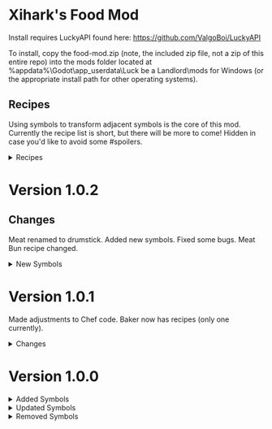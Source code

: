 #  Xihark's Food Mod

Install requires LuckyAPI found here: https://github.com/ValgoBoi/LuckyAPI

To install, copy the food-mod.zip (note, the included zip file, not a zip of this entire repo) into the mods folder located at %appdata%\Godot\app_userdata\Luck be a Landlord\mods for Windows (or the appropriate install path for other operating systems).

## Recipes

Using symbols to transform adjacent symbols is the core of this mod. Currently the recipe list is short, but there will be more to come! Hidden in case you'd like to avoid some #spoilers.

<details>
<summary>Recipes</summary>
 
 Chef:
- Any fruit (except Coconut and Pear) + Sugar = Jam (unique for each fruit)
- Bread + Cheese + Drumstick = Sandwich
- Bread + Egg + Beef = Meat Bun
- Egg + Milk = Scrambled Eggs

Baker:
- Bread + Honey = Sticky Bun
- Bread + Chocolate + Sugar = Brownie
</details>

# Version 1.0.2

## Changes
Meat renamed to drumstick. Added new symbols. Fixed some bugs. Meat Bun recipe changed.

<details>
<summary>New Symbols</summary>

- ![Beef](/food-mod/symbols/Beef.png) Beef
    - Uncommon
    - Value: 2
- ![Brownie](/food-mod/symbols/Brownie.png) Brownie
    - Uncommon
    - Value: 3
- ![Butcher](/food-mod/symbols/Butcher.png) Butcher
    - Uncommon
    - Value: 2
- ![Carrot](/food-mod/symbols/Carrot.png) Carrot
    - Common
    - Value: 1
- ![Chocolate](/food-mod/symbols/Chocolate.png) Chocolate
    - Common
    - Value: 1
- ![Potato](/food-mod/symbols/Potato.png) Potato
    - Common
    - Value: 1

</details>

# Version 1.0.1
Made adjustments to Chef code. Baker now has recipes (only one currently).

<details>
<summary>Changes</summary>

- ![Sticky Bun](/food-mod/symbols/Sticky-Bun.png) Sticky Bun
    - Rare
    - Value: 5

Honey is now an ingredient.
</details>

# Version 1.0.0
<details>
<summary>Added Symbols</summary>
 
- ![Baker](/food-mod/symbols/Baker.png) Baker
    - Uncommon
    - Value: 2
    - Transforms adjacent ![Wheat](/food-mod/symbols/Wheat.png) into ![Bread](/food-mod/symbols/Bread.png)
- ![Bread](/food-mod/symbols/Bread.png) Bread
    - Uncommon
    - Value: 2
- ![Connoisseur](/food-mod/symbols/Connoisseur.png) Connoisseur
    - Rare
    - Value: 2
    - Destroys certain adjacent food symbols. Permanently gives coin equal to the value of symbols destroyed this way.
- ![Apple Jam](/food-mod/symbols/Jam-Apple.png) Apple Jam
    - Rare
    - Value: 4
- ![Banana Jam](/food-mod/symbols/Jam-Banana.png) Banana Jam
    - Common
    - Value: 2
- ![Cherry Jam](/food-mod/symbols/Jam-Cherry.png) Cherry Jam
    - Common
    - Value: 2
- ![Coconut Jam](/food-mod/symbols/Jam-Coconut.png) Coconut Jam
    - Uncommon
    - Value: 3
- ![Orange Jam](/food-mod/symbols/Jam-Orange.png) Orange Jam
    - Uncommon
    - Value: 3
- ![Peach Jam](/food-mod/symbols/Jam-Peach.png) Peach Jam
    - Uncommon
    - Value: 3
- ![Strawberry Jam](/food-mod/symbols/Jam-Strawberry.png) Strawberry Jam
    - Rare
    - Value: 4
- ![Watermelon Jam](/food-mod/symbols/Jam-Watermelon.png) Watermelon Jam
    - Very Rare
    - Value: 6
- ![Meat](/food-mod/symbols/Meat.png) Meat
    - Uncommon
    - Value: 2
- ![Meat Bun](/food-mod/symbols/Meat-Bun.png) Meat Bun
    - Rare
    - Value: 5
- ![Sandwich](/food-mod/symbols/Sandwich.png) Sandwich
    - Rare
    - Value: 6
- ![Scrambled Eggs](/food-mod/symbols/Scrambled-Eggs.png) Scrambled Eggs
    - Uncommon
    - Value: 3
- ![Sugar](/food-mod/symbols/Sugar.png) Sugar
    - Common
    - Value: 1
- ![Wheat](/food-mod/symbols/Wheat.png) Wheat
    - Common
    - Value: 1
</details>
<details>
<summary>Updated Symbols</summary>
 
Items with updated groups and/or descriptions only:
![Apple](https://static.wikia.nocookie.net/luck-be-a-landlord/images/7/7d/Apple.png/revision/latest/scale-to-width-down/24?cb=20210224153603) ![Banana](https://static.wikia.nocookie.net/luck-be-a-landlord/images/6/69/Banana.png/revision/latest/scale-to-width-down/24?cb=20210224153605) ![Cheese](https://static.wikia.nocookie.net/luck-be-a-landlord/images/a/a5/Cheese.png/revision/latest/scale-to-width-down/24?cb=20210224153617) ![Cherry](https://static.wikia.nocookie.net/luck-be-a-landlord/images/2/20/Cherry.png/revision/latest/scale-to-width-down/24?cb=20210821153039) ![Coconut Half](https://static.wikia.nocookie.net/luck-be-a-landlord/images/3/3c/Coconut_Half.png/revision/latest/scale-to-width-down/24?cb=20210301034602) ![Egg](https://static.wikia.nocookie.net/luck-be-a-landlord/images/2/26/Egg.png/revision/latest/scale-to-width-down/24?cb=20210224153635) ![Martini](https://static.wikia.nocookie.net/luck-be-a-landlord/images/1/10/Martini.png/revision/latest/scale-to-width-down/24?cb=20210224153659) ![Milk](https://static.wikia.nocookie.net/luck-be-a-landlord/images/9/92/Milk.png/revision/latest/scale-to-width-down/24?cb=20210424104603) ![Omelette](https://static.wikia.nocookie.net/luck-be-a-landlord/images/2/23/Omelette.png/revision/latest/scale-to-width-down/24?cb=20210224153712) ![Orange](https://static.wikia.nocookie.net/luck-be-a-landlord/images/4/43/Orange.png/revision/latest/scale-to-width-down/24?cb=20210224153713) ![Peach](https://static.wikia.nocookie.net/luck-be-a-landlord/images/e/e2/Peach.png/revision/latest/scale-to-width-down/24?cb=20210224153716) ![Strawberry](https://static.wikia.nocookie.net/luck-be-a-landlord/images/6/6d/Strawberry.png/revision/latest/scale-to-width-down/24?cb=20210224153832) ![Watermelon](https://static.wikia.nocookie.net/luck-be-a-landlord/images/0/06/Watermelon.png/revision/latest/scale-to-width-down/24?cb=20210224153841) ![Wine](https://static.wikia.nocookie.net/luck-be-a-landlord/images/6/69/Wine.png/revision/latest/scale-to-width-down/24?cb=20210224153843)
 
 Other updated symbols:
- ![Chef](https://static.wikia.nocookie.net/luck-be-a-landlord/images/e/e5/Chef.png/revision/latest/scale-to-width-down/24?cb=20210224153618) Now uncommon instead of rare. Previous effects have been replaced with: "Uses a combination of ingredients to create more valuable symbols."
- ![Sun](https://static.wikia.nocookie.net/luck-be-a-landlord/images/6/61/Sun.png/revision/latest/scale-to-width-down/24?cb=20210224153833) Now additionally buffs wheat.
</details>
<details>
<summary>Removed Symbols</summary>
 
 ![Crow](https://static.wikia.nocookie.net/luck-be-a-landlord/images/f/fa/Crow.png/revision/latest/scale-to-width-down/24?cb=20210224153626) ![Goose](https://static.wikia.nocookie.net/luck-be-a-landlord/images/d/dd/Goose.png/revision/latest/scale-to-width-down/24?cb=20210224153643) ![Highlander](https://static.wikia.nocookie.net/luck-be-a-landlord/images/3/34/Highlander.png/revision/latest/scale-to-width-down/24?cb=20210813171537) ![Magpie](https://static.wikia.nocookie.net/luck-be-a-landlord/images/1/17/Magpie.png/revision/latest/scale-to-width-down/24?cb=20210224153658) ![Void Fruit](https://static.wikia.nocookie.net/luck-be-a-landlord/images/3/33/Void_Fruit.png/revision/latest/scale-to-width-down/24?cb=20210611173611)
</details>
